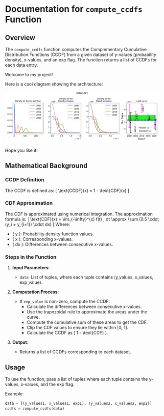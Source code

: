 # Documentation for `compute_ccdfs` Function

## Overview
The `compute_ccdfs` function computes the Complementary Cumulative Distribution Functions (CCDF) from a given dataset of y-values (probability density), x-values, and an exp flag. The function returns a list of CCDFs for each data entry.

Welcome to my project!

Here is a cool diagram showing the architecture:

![Architecture Diagram](plot_221.png)

Hope you like it!




## Mathematical Background

### CCDF Definition
The CCDF is defined as:
\[
\text{CCDF}(x) = 1 - \text{CDF}(x)
\]

### CDF Approximation
The CDF is approximated using numerical integration. The approximation formula is:
\[
\text{CDF}(x) = \int_{-\infty}^{x} f(t) \, dt \approx \sum (0.5 \cdot (y_i + y_{i+1}) \cdot dx)
\]
Where:
- \( y \): Probability density function values.
- \( x \): Corresponding x-values.
- \( dx \): Differences between consecutive x-values.

### Steps in the Function
1. **Input Parameters**:
   - `data`: List of tuples, where each tuple contains (y_values, x_values, exp_value).

2. **Computation Process**:
   - If `exp_value` is non-zero, compute the CCDF:
     - Calculate the differences between consecutive x-values.
     - Use the trapezoidal rule to approximate the areas under the curve.
     - Compute the cumulative sum of these areas to get the CDF.
     - Clip the CDF values to ensure they lie within [0, 1].
     - Calculate the CCDF as \( 1 - \text{CDF} \).

3. **Output**:
   - Returns a list of CCDFs corresponding to each dataset.

## Usage
To use the function, pass a list of tuples where each tuple contains the y-values, x-values, and the exp flag. 

Example:
```python
data = [(y_values1, x_values1, exp1), (y_values2, x_values2, exp2)]
ccdfs = compute_ccdfs(data)
